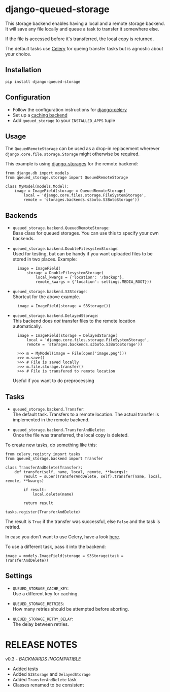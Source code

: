 # django-queued-storage

This storage backend enables having a local and a remote storage backend. It 
will save any file locally and queue a task to transfer it somewhere else.

If the file is accessed before it's transferred, the local copy is returned.

The default tasks use [Celery](http://celeryproject.org/) for queing transfer
tasks but is agnostic about your choice.

## Installation

	pip install django-queued-storage

## Configuration

* Follow the configuration instructions for [django-celery](https://github.com/ask/django-celery)
* Set up a [caching backend](https://docs.djangoproject.com/en/1.3/topics/cache/#setting-up-the-cache)
* Add `queued_storage` to your `INSTALLED_APPS` tuple

## Usage

The `QueuedRemoteStorage` can be used as a drop-in replacement wherever 
`django.core.file.storage.Storage` might otherwise be required. 

This example is using [django-storages](http://code.welldev.org/django-storages/)
for the remote backend:

	from django.db import models
	from queued_storage.storage import QueuedRemoteStorage
	
	class MyModel(models.Model):
		image = ImageField(storage = QueuedRemoteStorage(
			local = 'django.core.files.storage.FileSystemStorage',
			remote = 'storages.backends.s3boto.S3BotoStorage'))


## Backends

* `queued_storage.backend.QueuedRemoteStorage`:  
  Base class for queued storages. You can use this to specify your own backends.

* `queued_storage.backend.DoubleFilesystemStorage`:  
  Used for testing, but can be handy if you want uploaded files to be stored in
  two places. Example:

		image = ImageField(
			storage = DoubleFilesystemStorage(
				local_kwargs = {'location': '/backup'},
				remote_kwargs = {'location': settings.MEDIA_ROOT}))
  

* `queued_storage.backend.S3Storage`:  
  Shortcut for the above example.

		image = ImageField(storage = S3Storage())


* `queued_storage.backend.DelayedStorage`:  
  This backend does *not* transfer files to the remote location automatically.

		image = ImageField(storage = DelayedStorage(
			local = 'django.core.files.storage.FileSystemStorage',
			remote = 'storages.backends.s3boto.S3BotoStorage'))

		>>> m = MyModel(image = File(open('image.png')))
		>>> m.save()
		>>> # File is saved locally
		>>> m.file.storage.transfer()
		>>> # File is transfered to remote location
  
  Useful if you want to do preprocessing

## Tasks

* `queued_storage.backend.Transfer`:  
  The default task. Transfers to a remote location. The actual transfer is
  implemented in the remote backend.

* `queued_storage.backend.TransferAndDelete`:  
  Once the file was transferred, the local copy is deleted.

To create new tasks, do something like this:

	from celery.registry import tasks
	from queued_storage.backend import Transfer

	class TransferAndDelete(Transfer):
	    def transfer(self, name, local, remote, **kwargs):
	        result = super(TransferAndDelete, self).transfer(name, local, remote, **kwargs)

	        if result:
	            local.delete(name)
	        
	        return result

	tasks.register(TransferAndDelete)

The result is `True` if the transfer was successful, else `False` and the task 
is retried.

In case you don't want to use Celery, have a look [here](https://github.com/flashingpumpkin/django-queued-storage/blob/master/queued_storage/tests/__init__.py#L80).

To use a different task, pass it into the backend:

	image = models.ImageField(storage = S3Storage(task = TransferAndDelete))

## Settings

* `QUEUED_STORAGE_CACHE_KEY`:  
  Use a different key for caching.

* `QUEUED_STORAGE_RETRIES`:  
  How many retries should be attempted before aborting.

* `QUEUED_STORAGE_RETRY_DELAY`:  
  The delay between retries.
  

# RELEASE NOTES

v0.3 - *BACKWARDS INCOMPATIBLE*

* Added tests
* Added `S3Storage` and `DelayedStorage`
* Added `TransferAndDelete` task
* Classes renamed to be consistent